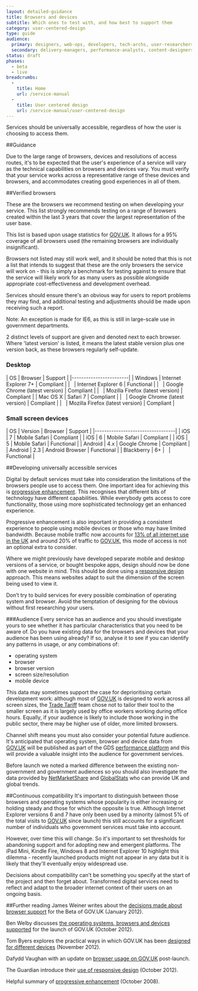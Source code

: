 ```yaml
---
layout: detailed-guidance
title: Browsers and devices
subtitle: Which ones to test with, and how best to support them
category: user-centered-design
type: guide
audience:
  primary: designers, web-ops, developers, tech-archs, user-researchers, qa, service-managers
  secondary: delivery-managers, performance-analysts, content-designers
status: draft
phases:
  - beta
  - live
breadcrumbs:
  -
    title: Home
    url: /service-manual
  -
    title: User centered design
    url: /service-manual/user-centered-design
---
```


Services should be universally accessible, regardless of how the user is choosing to access them.

##Guidance

Due to the large range of browsers, devices and resolutions of access routes, it's to be expected that the user's experience of a service will vary as the technical capabilities on browsers and devices vary. You must verify that your service works across a representative range of these devices and browsers, and accommodates creating good experiences in all of them.

##Verified browsers

These are the browsers we recommend testing on when developing your service.  This list strongly recommends testing on a range of browsers created within the last 3 years that cover the largest representation of the user base.

This list is based upon usage statistics for [GOV.UK](https://www.gov.uk).  It allows for a 95% coverage of all browsers used (the remaining browsers are individually insignificant).

Browsers not listed may still work well, and it should be noted that this is not a list that intends to suggest that these are the only browsers the service will work on - this is simply a benchmark for testing against to ensure that the service will likely work for as many users as possible alongside appropriate cost-effectiveness and development overhead.

Services should ensure there's an obvious way for users to report problems they may find, and additional testing and adjustments should be made upon receiving such a report.

Note: An exception is made for IE6, as this is still in large-scale use in government departments.

2 distinct levels of support are given and denoted next to each browser. Where 'latest version' is listed, it means the latest stable version plus one version back, as these browsers regularly self-update.

### Desktop


| OS | Browser | Support |
|------------------------|
| Windows | Internet Explorer 7+ | Compliant  |
| &nbsp;  | Internet Explorer 6  | Functional |
| &nbsp;  | Google Chrome (latest version) | Compliant |
| &nbsp;  | Mozilla Firefox (latest version) | Compliant |
| Mac OS X | Safari 7 | Compliant |
| &nbsp; | Google Chrome (latest version) | Compliant |
| &nbsp; | Mozilla Firefox (latest version) | Compliant |

### Small screen devices

| OS | Version | Browser | Support |
|----------------------------------|
| iOS | 7 | Mobile Safari | Compliant |
| iOS | 6 | Mobile Safari | Compliant |
| iOS | 5 | Mobile Safari | Functional |
| Android | 4.x | Google Chrome | Compliant |
| Android | 2.3 | Android Browser | Functional |
| Blackberry | 6+ | &nbsp; | Functional |

##Developing universally accessible services

Digital by default services must take into consideration the limitations of the browsers people use to access them. One important idea for achieving this is [progressive enhancement](/service-manual/making-software/progressive-enhancement.html). This recognises that different bits of technology have different capabilities. While everybody gets access to core functionality, those using more sophisticated technology get an enhanced experience.

Progressive enhancement is also important in providing a consistent experience to people using mobile devices or those who may have limited bandwidth. Because mobile traffic now accounts for [13% of all internet use in the UK](http://gs.statcounter.com/#mobile_vs_desktop-GB-monthly-201211-201211-bar 'Mobile vs Desktop in United Kingdom on November 2012 Statcounter Global Stats') and around 20% of traffic to [GOV.UK](https://www.gov.uk), this mode of access is not an optional extra to consider.

Where we might previously have developed separate mobile and desktop versions of a service, or bought bespoke apps, design should now be done with one website in mind. This should be done using a [responsive design](http://en.wikipedia.org/wiki/Responsive_design 'Responsive Web Design - Wikipedia') approach. This means websites adapt to suit the dimension of the screen being used to view it.

Don’t try to build services for every possible combination of operating system and browser. Avoid the temptation of designing for the obvious without first researching your users.

###Audience
Every service has an audience and you should investigate yours to see whether it has particular characteristics that you need to be aware of. Do you have existing data for the browsers and devices that your audience has been using already? If so, analyse it to see if you can identify any patterns in usage, or any combinations of:

* operating system
* browser
* browser version
* screen size/resolution
* mobile device

This data may sometimes support the case for deprioritising certain development work: although most of [GOV.UK](https://www.gov.uk) is designed to work across all screen sizes, the [Trade Tariff](https://www.gov.uk/trade-tariff) team chose not to tailor their tool to the smaller screen as it is largely used by office workers working during office hours. Equally, if your audience is likely to include those working in the public sector, there may be higher use of older, more limited browsers.

Channel shift means you must also consider your potential future audience. It's anticipated that operating system, browser and device data from [GOV.UK](https://www.gov.uk) will be published as part of the GDS [performance platform](/service-manual/measurement/performance-platform.html) and this will provide a valuable insight into the audience for government services.

Before launch we noted a marked difference between the existing non-government and government audiences so you should also investigate the data provided by [NetMarketShare](http://www.netmarketshare.com 'NetMarketShare') and [GlobalStats](http://gs.statcounter.com 'Statcounter GlobalStats') who can provide UK and global trends.


##Continuous compatibility
It's important to distinguish between those browsers and operating systems whose popularity is either increasing or holding steady and those for which the opposite is true. Although Internet Explorer versions 6 and 7 have only been used by a minority (almost 5% of the total visits to [GOV.UK](https://www.gov.uk) since launch) this still accounts for a significant number of individuals who government services must take into account.

However, over time this will change. So it's important to set thresholds for abandoning support and for adopting new and emergent platforms. The iPad Mini, Kindle Fire, Windows 8 and Internet Explorer 10 highlight this dilemma - recently launched products might not appear in any data but it is likely that they'll eventually enjoy widespread use.

Decisions about compatibility can't be something you specify at the start of the project and then forget about. Transformed digital services need to reflect and adapt to the broader internet context of their users on an ongoing basis.

##Further reading
James Weiner writes about the [decisions made about browser support](http://digital.cabinetoffice.gov.uk/2012/01/25/support-for-browsers/ 'Support for browsers - James Weiner, GDS') for the Beta of GOV.UK (January 2012).

Ben Welby discusses [the operating systems, browsers and devices supported](http://digital.cabinetoffice.gov.uk/2012/10/11/what-devices-are-we-supporting-at-launch-and-why/ 'What devices are we supporting at launch, and why? - Ben Welby, GDS') for the launch of GOV.UK (October 2012).

Tom Byers explores the practical ways in which GOV.UK has been [designed for different devices](http://digital.cabinetoffice.gov.uk/2012/11/02/designing-for-different-devices/ 'Designing for different devices - Tom Byers, GDS') (November 2012).

Dafydd Vaughan with an update on [browser usage on GOV.UK](http://digital.cabinetoffice.gov.uk/2012/12/12/browser-usage-on-gov-uk/ 'Browser usage on GOV.UK - Dafydd Vaughan, GDS') post-launch.

The Guardian introduce their [use of responsive design](http://www.guardian.co.uk/help/developer-blog/2012/oct/18/responsive-design-guardian-introduction 'Responsive design at the Guardian: an introduction') (October 2012).

Helpful summary of [progressive enhancement](http://www.alistapart.com/articles/understandingprogressiveenhancement/ 'Understanding progressive enhancement') (October 2008).

